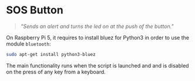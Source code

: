 # SOS Button
> *"Sends an alert and turns the led on at the push of the button."*  
  
On Raspberry Pi 5, it requires to install bluez for Python3 in order to use the module `bluetooth`: 
```bash
sudo apt-get install python3-bluez
```

The main functionality runs when the script is launched and and is disabled on the press of any key from a keyboard.